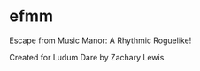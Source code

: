 efmm
====

Escape from Music Manor: A Rhythmic Roguelike!

Created for Ludum Dare by Zachary Lewis.
